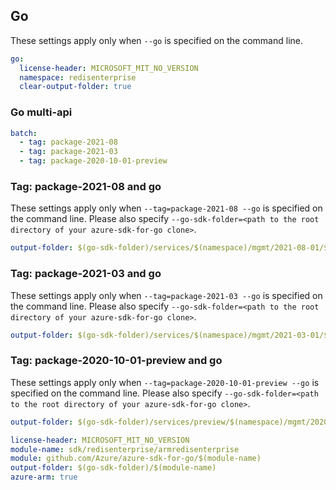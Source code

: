 ## Go

These settings apply only when `--go` is specified on the command line.

```yaml $(go)
go:
  license-header: MICROSOFT_MIT_NO_VERSION
  namespace: redisenterprise
  clear-output-folder: true
```

### Go multi-api

``` yaml $(go) && !$(track2) && $(multiapi)
batch:
  - tag: package-2021-08
  - tag: package-2021-03
  - tag: package-2020-10-01-preview
```

### Tag: package-2021-08 and go

These settings apply only when `--tag=package-2021-08 --go` is specified on the command line.
Please also specify `--go-sdk-folder=<path to the root directory of your azure-sdk-for-go clone>`.

```yaml $(tag) == 'package-2021-08' && $(go)
output-folder: $(go-sdk-folder)/services/$(namespace)/mgmt/2021-08-01/$(namespace)
```

### Tag: package-2021-03 and go

These settings apply only when `--tag=package-2021-03 --go` is specified on the command line.
Please also specify `--go-sdk-folder=<path to the root directory of your azure-sdk-for-go clone>`.

```yaml $(tag) == 'package-2021-03' && $(go)
output-folder: $(go-sdk-folder)/services/$(namespace)/mgmt/2021-03-01/$(namespace)
```

### Tag: package-2020-10-01-preview and go

These settings apply only when `--tag=package-2020-10-01-preview --go` is specified on the command line.
Please also specify `--go-sdk-folder=<path to the root directory of your azure-sdk-for-go clone>`.

```yaml $(tag) == 'package-2020-10-01-preview' && $(go)
output-folder: $(go-sdk-folder)/services/preview/$(namespace)/mgmt/2020-10-01-preview/$(namespace)
```

```yaml $(go) && $(track2)
license-header: MICROSOFT_MIT_NO_VERSION
module-name: sdk/redisenterprise/armredisenterprise
module: github.com/Azure/azure-sdk-for-go/$(module-name)
output-folder: $(go-sdk-folder)/$(module-name)
azure-arm: true
```

